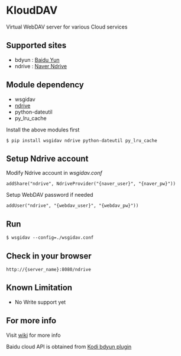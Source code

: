 # KloudDAV

Virtual WebDAV server for various Cloud services

## Supported sites

* bdyun : [Baidu Yun](http://yun.baidu.com)
* ndrive : [Naver Ndrive](http://ndrive.naver.com)

## Module dependency

* wsgidav
* [ndrive](http://carpedm20.github.io/ndrive)
* python-dateutil
* py\_lru\_cache

Install the above modules first

	$ pip install wsgidav ndrive python-dateutil py_lru_cache

## Setup Ndrive account

Modify Ndrive account in *wsgidav.conf*

	addShare("ndrive", NdriveProvider("{naver_user}", "{naver_pw}"))

Setup WebDAV password if needed

	addUser("ndrive", "{webdav_user}", "{webdav_pw}"))

## Run

	$ wsgidav --config=./wsgidav.conf

## Check in your browser

	http://{server_name}:8080/ndrive

## Known Limitation

* No Write support yet

## For more info

Visit [wiki](https://github.com/hojel/klouddav/wiki) for more info

Baidu cloud API is obtained from [Kodi bdyun plugin](https://github.com/caasiu/plugin.video.bdyun)

